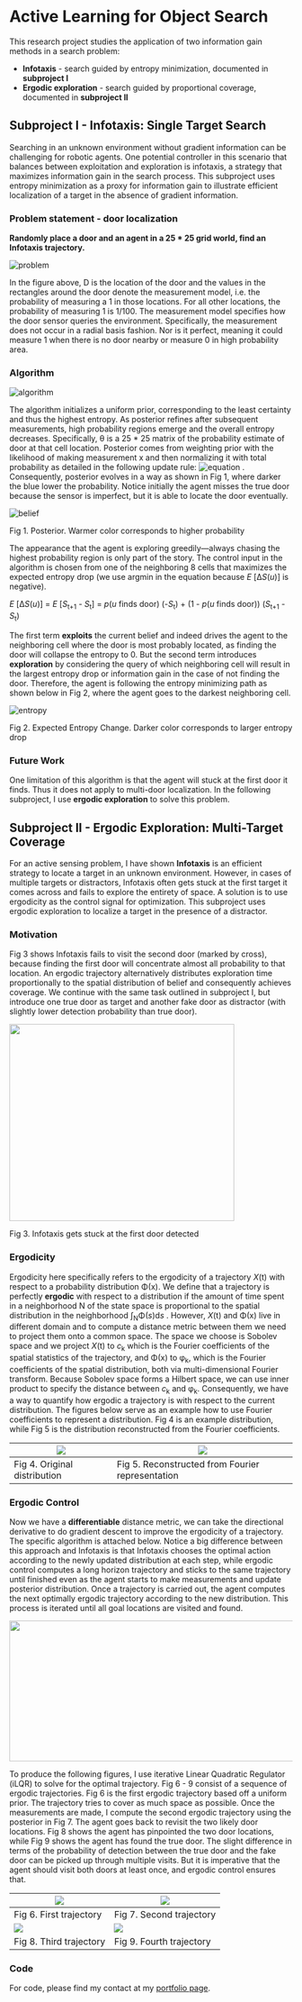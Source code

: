 # Active Learning for Object Search

This research project studies the application of two information gain methods in a search problem:
* **Infotaxis** - search guided by entropy minimization, documented in **subproject I**
* **Ergodic exploration** - search guided by proportional coverage, documented in **subproject II**

## Subproject I - Infotaxis: Single Target Search

Searching in an unknown environment without gradient information can be challenging
for robotic agents. One potential controller in this scenario that balances between
exploitation and exploration is infotaxis, a strategy that maximizes information
gain in the search process. This subproject uses entropy minimization as a proxy for
information gain to illustrate efficient localization of a target in the absence of gradient information.

### Problem statement - door localization

**Randomly place a door and an agent in a 25 * 25 grid world, find an Infotaxis trajectory.**

![problem](images/problem.png)

In the figure above, D is the location of the door and the values in the rectangles
around the door denote the measurement model, i.e. the probability of measuring a 1
in those locations. For all other locations, the probability of measuring 1 is 1/100.
The measurement model specifies how the door sensor queries the environment. Specifically,
the measurement does not occur in a radial basis fashion. Nor is it perfect, meaning it
could measure 1 when there is no door nearby or measure 0 in high probability area.

### Algorithm

![algorithm](images/info_algorithm.png)

The algorithm initializes a uniform prior, corresponding to the least certainty
and thus the highest entropy. As posterior refines after subsequent measurements,
high probability regions emerge and the overall entropy decreases. Specifically, &theta;
is a 25 * 25 matrix of the probability estimate of door at that cell location. Posterior
comes from weighting prior with the likelihood of making measurement x and then normalizing it with total probability as detailed in the following update rule: ![equation](images/update.png) . Consequently, posterior evolves in a way as shown in Fig 1, where darker the blue lower the probability. Notice initially the agent misses the true door because the sensor is imperfect, but it is able to locate the door eventually.

![belief](images/belief.gif)

Fig 1. Posterior. Warmer color corresponds to higher probability

The appearance that the agent is exploring greedily&mdash;always chasing the highest probability region is only part of the story. The control input in the algorithm is chosen from one of the neighboring 8 cells that maximizes the expected entropy drop (we use argmin in the equation because *E* [&Delta;*S*(*u*)] is negative).

*E* [&Delta;*S*(*u*)] = *E* [*S*<sub>t+1</sub> - *S*<sub>t</sub>] = *p*(*u* finds door) (-*S*<sub>t</sub>) + (1 - *p*(*u* finds door)) (*S*<sub>t+1</sub> - *S*<sub>t</sub>)

The first term **exploits** the current belief and indeed drives the agent to the neighboring cell where the door is most probably located, as finding the door will collapse the entropy to 0. But the second term introduces **exploration** by considering the query of which neighboring cell will result in the largest entropy drop or information gain in the case of not finding the door. Therefore, the agent is following the entropy minimizing path as shown below in Fig 2, where the agent goes to the darkest neighboring cell.

![entropy](images/entropy.gif)

Fig 2. Expected Entropy Change. Darker color corresponds to larger entropy drop

### Future Work

One limitation of this algorithm is that the agent will stuck at the first door it finds. Thus it does not apply to multi-door localization. In the following subproject, I use **ergodic exploration** to solve this problem.

## Subproject II - Ergodic Exploration: Multi-Target Coverage

For an active sensing problem, I have shown **Infotaxis** is an efficient strategy to locate a target in an unknown environment. However, in cases of multiple targets or distractors, Infotaxis often gets stuck at the first target it comes across and fails to explore the entirety of space. A solution is to use ergodicity as the control signal for optimization. This subproject uses ergodic exploration to localize a target in the presence of a distractor.

### Motivation

Fig 3 shows Infotaxis fails to visit the second door (marked by cross), because finding the first door will concentrate almost all probability to that location. An ergodic trajectory alternatively distributes exploration time proportionally to the spatial distribution of belief and consequently achieves coverage. We continue with the same task outlined in subproject I, but introduce one true door as target and another fake door as distractor (with slightly lower detection probability than true door).

<!-- ![info](images/info.png) -->
<img src="images/info.png" width="400" height="350">

Fig 3. Infotaxis gets stuck at the first door detected

### Ergodicity

Ergodicity here specifically refers to the ergodicity of a trajectory *X*(t) with respect to a probability distribution &Phi;(x). We define that a trajectory is perfectly **ergodic** with respect to a distribution if the amount of time spent in a neighborhood &Nu; of the state space is proportional to the spatial distribution in the neighborhood &int;<sub>N</sub>&Phi;(*s*)d*s* . However, *X*(t) and &Phi;(x) live in different domain and to compute a distance metric between them we need to project them onto a common space. The space we choose is Sobolev space and we project *X*(t) to *c*<sub>k</sub> which is the Fourier coefficients of the spatial statistics of the trajectory, and &Phi;(x) to &phi;<sub>k</sub>, which is the Fourier coefficients of the spatial distribution, both via multi-dimensional Fourier transform. Because Sobolev space forms a Hilbert space, we can use inner product to specify the distance between *c*<sub>k</sub> and &phi;<sub>k</sub>. Consequently, we have a way to quantify how ergodic a trajectory is with respect to the current distribution. The figures below serve as an example how to use Fourier coefficients to represent a distribution. Fig 4 is an example distribution, while Fig 5 is the distribution reconstructed from the Fourier coefficients.

|![](images/belief.png) | ![](images/eid.png)|
|-----------------------|--------------------|
|Fig 4. Original distribution | Fig 5. Reconstructed from Fourier representation|

### Ergodic Control

Now we have a **differentiable** distance metric, we can take the directional derivative to do gradient descent to improve the ergodicity of a trajectory. The specific algorithm is attached below. Notice a big difference between this approach and Infotaxis is that Infotaxis chooses the optimal action according to the newly updated distribution at each step, while ergodic control computes a long horizon trajectory and sticks to the same trajectory until finished even as the agent starts to make measurements and update posterior distribution. Once a trajectory is carried out, the agent computes the next optimally ergodic trajectory according to the new distribution. This process is iterated until all goal locations are visited and found.

<!-- ![](images/algorithm.png) -->
<img src="images/ergodic_algorithm.png" width="600" height="250">

To produce the following figures, I use iterative Linear Quadratic Regulator (iLQR) to solve for the optimal trajectory. Fig 6 - 9 consist of a sequence of ergodic trajectories. Fig 6 is the first ergodic trajectory based off a uniform prior. The trajectory tries to cover as much space as possible. Once the measurements are made, I compute the second ergodic trajectory using the posterior in Fig 7. The agent goes back to revisit the two likely door locations. Fig 8 shows the agent has pinpointed the two door locations, while Fig 9 shows the agent has found the true door. The slight difference in terms of the probability of detection between the true door and the fake door can be picked up through multiple visits. But it is imperative that the agent should visit both doors at least once, and ergodic control ensures that.

|![](images/e1.png) | ![](images/e2.png)|
|-------------------|-------------------|
|Fig 6. First trajectory | Fig 7. Second trajectory|
|![](images/e3.png) | ![](images/e4.png)|
|Fig 8. Third trajectory | Fig 9. Fourth trajectory|

### Code

For code, please find my contact at my [portfolio page](https://yanweiw.github.io).

